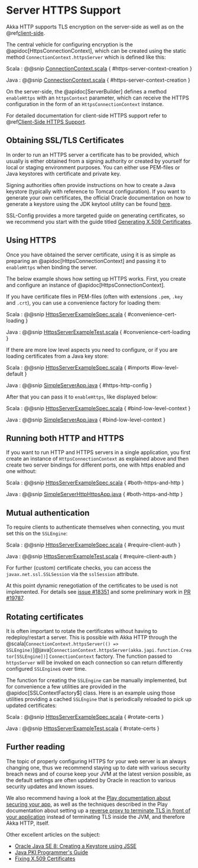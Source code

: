 # Server HTTPS Support

Akka HTTP supports TLS encryption on the server-side as well as on the @ref[client-side](../client-side/client-https-support.md).

The central vehicle for configuring encryption is the @apidoc[HttpsConnectionContext], which can be created using
the static method `ConnectionContext.httpsServer` which is defined like this:

Scala
:  @@snip [ConnectionContext.scala](/akka-http-core/src/main/scala/akka/http/scaladsl/ConnectionContext.scala) { #https-server-context-creation }

Java
:  @@snip [ConnectionContext.scala](/akka-http-core/src/main/scala/akka/http/javadsl/ConnectionContext.scala) { #https-server-context-creation }

On the server-side, the @apidoc[ServerBuilder] defines a method `enableHttps` with an `httpsContext` parameter,
which can receive the HTTPS configuration in the form of an `HttpsConnectionContext` instance.

For detailed documentation for client-side HTTPS support refer to @ref[Client-Side HTTPS Support](../client-side/client-https-support.md).

## Obtaining SSL/TLS Certificates

In order to run an HTTPS server a certificate has to be provided, which usually is either obtained from a signing
authority or created by yourself for local or staging environment purposes. You can either use PEM-files or Java keystores
with certificate and private key.

Signing authorities often provide instructions on how to create a Java keystore (typically with reference to Tomcat
configuration). If you want to generate your own certificates, the official Oracle documentation on how to generate a
keystore using the JDK keytool utility can be found [here](https://docs.oracle.com/javase/8/docs/technotes/tools/unix/keytool.html).

SSL-Config provides a more targeted guide on generating certificates, so we recommend you start with the guide
titled [Generating X.509 Certificates](https://lightbend.github.io/ssl-config/CertificateGeneration.html).

<a id="using-https"></a>
## Using HTTPS

Once you have obtained the server certificate, using it is as simple as preparing an @apidoc[HttpsConnectionContext]
and passing it to `enableHttps` when binding the server.

The below example shows how setting up HTTPS works.
First, you create and configure an instance of @apidoc[HttpsConnectionContext].

If you have certificate files in PEM-files (often with extensions `.pem`, `.key` and `.crt`), you can use a convenience
factory for loading them:

Scala
:  @@snip [HttpsServerExampleSpec.scala](/docs/src/test/scala/docs/http/scaladsl/server/HttpsServerExampleSpec.scala) { #convenience-cert-loading }

Java
:  @@snip [HttpsServerExampleTest.scala](/docs/src/test/java/docs/http/javadsl/server/HttpsServerExampleTest.java) { #convenience-cert-loading }

If there are more low level aspects you need to configure, or if you are loading certificates from a Java key store:

Scala
:  @@snip [HttpsServerExampleSpec.scala](/docs/src/test/scala/docs/http/scaladsl/server/HttpsServerExampleSpec.scala) { #imports #low-level-default }

Java
:  @@snip [SimpleServerApp.java](/akka-http-tests/src/main/java/akka/http/javadsl/server/examples/simple/SimpleServerApp.java) { #https-http-config }



After that you can pass it to `enableHttps`, like displayed below:

Scala
:  @@snip [HttpsServerExampleSpec.scala](/docs/src/test/scala/docs/http/scaladsl/server/HttpsServerExampleSpec.scala) { #bind-low-level-context }

Java
:  @@snip [SimpleServerApp.java](/akka-http-tests/src/main/java/akka/http/javadsl/server/examples/simple/SimpleServerApp.java) { #bind-low-level-context }

## Running both HTTP and HTTPS

If you want to run HTTP and HTTPS servers in a single application, you first create an instance of `HttpsConnectionContext` as explained above
and then create two server bindings for different ports, one with https enabled and one without:

Scala
:  @@snip [HttpsServerExampleSpec.scala](/docs/src/test/scala/docs/http/scaladsl/server/HttpsServerExampleSpec.scala) { #both-https-and-http }

Java
:  @@snip [SimpleServerHttpHttpsApp.java](/akka-http-tests/src/main/java/akka/http/javadsl/server/examples/simple/SimpleServerHttpHttpsApp.java) { #both-https-and-http }

## Mutual authentication

To require clients to authenticate themselves when connecting, you must set this on the `SSLEngine`:

Scala
:  @@snip [HttpsServerExampleSpec.scala](/docs/src/test/scala/docs/http/scaladsl/server/HttpsServerExampleSpec.scala) { #require-client-auth }

Java
:  @@snip [HttpsServerExampleTest.scala](/docs/src/test/java/docs/http/javadsl/server/HttpsServerExampleTest.java) { #require-client-auth }

For further (custom) certificate checks, you can access the `javax.net.ssl.SSLSession` via the `sslSession` attribute.

At this point dynamic renegotiation of the certificates to be used is not implemented. For details see [issue #18351](https://github.com/akka/akka/issues/18351)
and some preliminary work in [PR #19787](https://github.com/akka/akka/pull/19787).

## Rotating certificates

It is often important to rotate the certificates without having to redeploy/restart a server. This is possible with Akka
HTTP through the @scala[`ConnectionContext.httpsServer(() => SSLEngine)`]@java[`ConnectionContext.httpsServer(akka.japi.function.Creator[SSLEngine])`]
`ConnectionContext` factory. The function passed to `httpsServer` will be invoked on each connection so can return differently
configured `SSLEngine`s over time.

The function for creating the `SSLEngine` can be manually implemented, but for convenience a few utilities are provided in the @apidoc[SSLContextFactory$] class.
Here is an example using those utilities providing a cached `SSLEngine` that is periodically reloaded to pick up updated certificates:

Scala
:  @@snip [HttpsServerExampleSpec.scala](/docs/src/test/scala/docs/http/scaladsl/server/HttpsServerExampleSpec.scala) { #rotate-certs }

Java
:  @@snip [HttpsServerExampleTest.scala](/docs/src/test/java/docs/http/javadsl/server/HttpsServerExampleTest.java) { #rotate-certs }


## Further reading

The topic of properly configuring HTTPS for your web server is an always changing one,
thus we recommend staying up to date with various security breach news and of course
keep your JVM at the latest version possible, as the default settings are often updated by
Oracle in reaction to various security updates and known issues.

We also recommend having a look at the [Play documentation about securing your app](https://www.playframework.com/documentation/2.5.x/ConfiguringHttps#ssl-certificates),
as well as the techniques described in the Play documentation about setting up a [reverse proxy to terminate TLS in
front of your application](https://www.playframework.com/documentation/2.5.x/HTTPServer) instead of terminating TLS inside the JVM, and therefore Akka HTTP, itself.

Other excellent articles on the subject:

 * [Oracle Java SE 8: Creating a Keystore using JSSE](https://docs.oracle.com/javase/8/docs/technotes/guides/security/jsse/JSSERefGuide.html#CreateKeystore)
 * [Java PKI Programmer's Guide](https://docs.oracle.com/javase/8/docs/technotes/guides/security/certpath/CertPathProgGuide.html)
 * [Fixing X.509 Certificates](https://tersesystems.com/2014/03/20/fixing-x509-certificates/)
